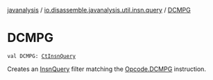 [javanalysis](../index.md) / [io.disassemble.javanalysis.util.insn.query](index.md) / [DCMPG](./-d-c-m-p-g.md)

# DCMPG

`val DCMPG: `[`CtInsnQuery`](-ct-insn-query/index.md)

Creates an [InsnQuery](-insn-query/index.md) filter matching the [Opcode.DCMPG](#) instruction.

